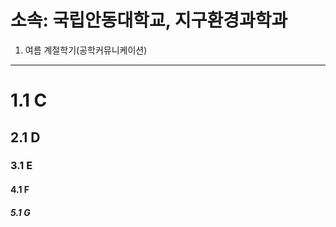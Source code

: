 소속: 국립안동대학교, 지구환경과학과
========================

1. 여름 계절학기(공학커뮤니케이션)
--------------------------------------

# 1.1 C
## 2.1 D
### 3.1 E
#### 4.1 F
##### 5.1 G